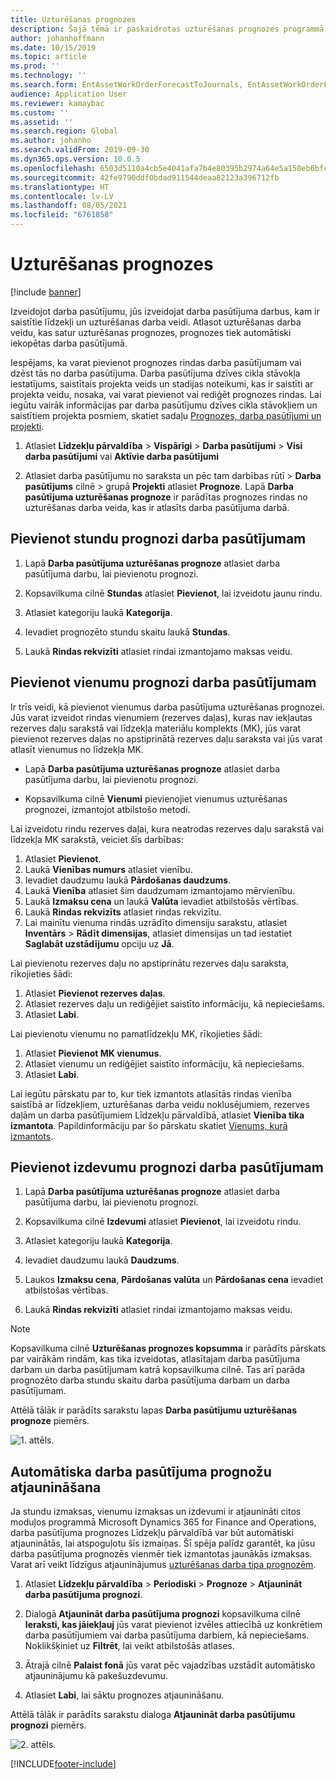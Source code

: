 ```yaml
---
title: Uzturēšanas prognozes
description: Šajā tēmā ir paskaidrotas uzturēšanas prognozes programmā Asset Management.
author: johanhoffmann
ms.date: 10/15/2019
ms.topic: article
ms.prod: ''
ms.technology: ''
ms.search.form: EntAssetWorkOrderForecastToJournals, EntAssetWorkOrderForecast
audience: Application User
ms.reviewer: kamaybac
ms.custom: ''
ms.assetid: ''
ms.search.region: Global
ms.author: johanho
ms.search.validFrom: 2019-09-30
ms.dyn365.ops.version: 10.0.5
ms.openlocfilehash: 6503d5110a4cb5e4041afa7b4e80395b2974a64e5a150eb6bfce1f32a6703e06
ms.sourcegitcommit: 42fe9790ddf0bdad911544deaa82123a396712fb
ms.translationtype: HT
ms.contentlocale: lv-LV
ms.lasthandoff: 08/05/2021
ms.locfileid: "6761858"
---
```

# <a name="maintenance-forecasts"></a>Uzturēšanas prognozes

[!include [banner](../../includes/banner.md)]



Izveidojot darba pasūtījumu, jūs izveidojat darba pasūtījuma darbus, kam ir saistītie līdzekļi un uzturēšanas darba veidi. Atlasot uzturēšanas darba veidu, kas satur uzturēšanas prognozes, prognozes tiek automātiski iekopētas darba pasūtījumā.

Iespējams, ka varat pievienot prognozes rindas darba pasūtījumam vai dzēst tās no darba pasūtījuma. Darba pasūtījuma dzīves cikla stāvokļa iestatījums, saistītais projekta veids un stadijas noteikumi, kas ir saistīti ar projekta veidu, nosaka, vai varat pievienot vai rediģēt prognozes rindas. Lai iegūtu vairāk informācijas par darba pasūtījumu dzīves cikla stāvokļiem un saistītiem projekta posmiem, skatiet sadaļu [Prognozes, darba pasūtījumi un projekti](../integration-to-project-management-and-accounting/forecasts-work-orders-and-projects.md).

1. Atlasiet **Līdzekļu pārvaldība** > **Vispārīgi** > **Darba pasūtījumi** > **Visi darba pasūtījumi** vai **Aktīvie darba pasūtījumi**

2. Atlasiet darba pasūtījumu no saraksta un pēc tam darbības rūtī > **Darba pasūtījums** cilnē > grupā **Projekti** atlasiet **Prognoze**. Lapā **Darba pasūtījuma uzturēšanas prognoze** ir parādītas prognozes rindas no uzturēšanas darba veida, kas ir atlasīts darba pasūtījuma darbā.


## <a name="add-an-hours-forecast-to-a-work-order"></a>Pievienot stundu prognozi darba pasūtījumam

1. Lapā **Darba pasūtījuma uzturēšanas prognoze** atlasiet darba pasūtījuma darbu, lai pievienotu prognozi.

2. Kopsavilkuma cilnē **Stundas** atlasiet **Pievienot**, lai izveidotu jaunu rindu.

3. Atlasiet kategoriju laukā **Kategorija**.

4. Ievadiet prognozēto stundu skaitu laukā **Stundas**.

5. Laukā **Rindas rekvizīti** atlasiet rindai izmantojamo maksas veidu.


## <a name="add-an-items-forecast-to-a-work-order"></a>Pievienot vienumu prognozi darba pasūtījumam

Ir trīs veidi, kā pievienot vienumus darba pasūtījuma uzturēšanas prognozei. Jūs varat izveidot rindas vienumiem (rezerves daļas), kuras nav iekļautas rezerves daļu sarakstā vai līdzekļa materiālu komplekts (MK), jūs varat pievienot rezerves daļas no apstiprinātā rezerves daļu saraksta vai jūs varat atlasīt vienumus no līdzekļa MK.

- Lapā **Darba pasūtījuma uzturēšanas prognoze** atlasiet darba pasūtījuma darbu, lai pievienotu prognozi.

- Kopsavilkuma cilnē **Vienumi** pievienojiet vienumus uzturēšanas prognozei, izmantojot atbilstošo metodi.

Lai izveidotu rindu rezerves daļai, kura neatrodas rezerves daļu sarakstā vai līdzekļa MK sarakstā, veiciet šīs darbības:

1. Atlasiet **Pievienot**.
2. Laukā **Vienības numurs** atlasiet vienību.
3. Ievadiet daudzumu laukā **Pārdošanas daudzums**.
4. Laukā **Vienība** atlasiet šim daudzumam izmantojamo mērvienību.
5. Laukā **Izmaksu cena** un laukā **Valūta** ievadiet atbilstošās vērtības.
6. Laukā **Rindas rekvizīts** atlasiet rindas rekvizītu.
7. Lai mainītu vienuma rindās uzrādīto dimensiju sarakstu, atlasiet **Inventārs** > **Rādīt dimensijas**, atlasiet dimensijas un tad iestatiet **Saglabāt uzstādījumu** opciju uz **Jā**.

Lai pievienotu rezerves daļu no apstiprinātu rezerves daļu saraksta, rīkojieties šādi:

1. Atlasiet **Pievienot rezerves daļas**.
2. Atlasiet rezerves daļu un rediģējiet saistīto informāciju, kā nepieciešams.
3. Atlasiet **Labi**.

Lai pievienotu vienumu no pamatlīdzekļu MK, rīkojieties šādi:

1. Atlasiet **Pievienot MK vienumus**.
2. Atlasiet vienumu un rediģējiet saistīto informāciju, kā nepieciešams.
3. Atlasiet **Labi**.

Lai iegūtu pārskatu par to, kur tiek izmantots atlasītās rindas vienība saistībā ar līdzekļiem, uzturēšanas darba veidu noklusējumiem, rezerves daļām un darba pasūtījumiem Līdzekļu pārvaldībā, atlasiet **Vienība tika izmantota**. Papildinformāciju par šo pārskatu skatiet [Vienums, kurā izmantots](../controlling-and-reporting/item-where-used.md).


## <a name="add-an-expense-forecast-to-a-work-order"></a>Pievienot izdevumu prognozi darba pasūtījumam

1. Lapā **Darba pasūtījuma uzturēšanas prognoze** atlasiet darba pasūtījuma darbu, lai pievienotu prognozi.

2. Kopsavilkuma cilnē **Izdevumi** atlasiet **Pievienot**, lai izveidotu rindu.

3. Atlasiet kategoriju laukā **Kategorija**.

4. Ievadiet daudzumu laukā **Daudzums**.

5. Laukos **Izmaksu cena**, **Pārdošanas valūta** un **Pārdošanas cena** ievadiet atbilstošas vērtības.

6. Laukā **Rindas rekvizīti** atlasiet rindai izmantojamo maksas veidu.

>[!NOTE]
>Kopsavilkuma cilnē **Uzturēšanas prognozes kopsumma** ir parādīts pārskats par vairākām rindām, kas tika izveidotas, atlasītajam darba pasūtījuma darbam un darba pasūtījumam katrā kopsavilkuma cilnē. Tas arī parāda prognozēto darba stundu skaitu darba pasūtījuma darbam un darba pasūtījumam.

Attēlā tālāk ir parādīts sarakstu lapas **Darba pasūtījumu uzturēšanas prognoze** piemērs.

![1. attēls.](media/06-work-orders.png)


## <a name="automatic-update-of-work-order-forecasts"></a>Automātiska darba pasūtījuma prognožu atjaunināšana

Ja stundu izmaksas, vienumu izmaksas un izdevumi ir atjaunināti citos moduļos programmā Microsoft Dynamics 365 for Finance and Operations, darba pasūtījuma prognozes Līdzekļu pārvaldībā var būt automātiski atjauninātās, lai atspoguļotu šīs izmaiņas. Šī spēja palīdz garantēt, ka jūsu darba pasūtījuma prognozēs vienmēr tiek izmantotas jaunākās izmaksas. Varat arī veikt līdzīgus atjauninājumus [uzturēšanas darba tipa prognozēm](../setup-for-work-orders/job-groups-and-job-types-variants-trades-and-checklists.md).

1. Atlasiet **Līdzekļu pārvaldība** > **Periodiski** > **Prognoze** > **Atjaunināt darba pasūtījuma prognozi**.

2. Dialogā **Atjaunināt darba pasūtījuma prognozi** kopsavilkuma cilnē **Ieraksti, kas jāiekļauj** jūs varat pievienot izvēles attiecībā uz konkrētiem darba pasūtījumiem vai darba pasūtījuma darbiem, kā nepieciešams. Noklikšķiniet uz **Filtrēt**, lai veikt atbilstošās atlases.

3. Ātrajā cilnē **Palaist fonā** jūs varat pēc vajadzības uzstādīt automātisko atjauninājumu kā pakešuzdevumu.

4. Atlasiet **Labi**, lai sāktu prognozes atjaunināšanu.


Attēlā tālāk ir parādīts sarakstu dialoga **Atjaunināt darba pasūtījumu prognozi** piemērs.

![2. attēls.](media/07-work-orders.png)


[!INCLUDE[footer-include](../../../includes/footer-banner.md)]